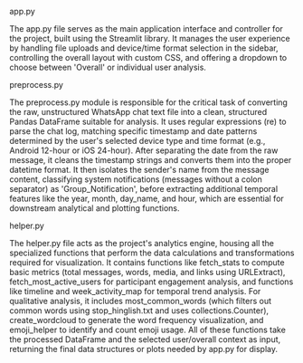 

app.py

The app.py file serves as the main application interface and controller for the project, built using the Streamlit library. It manages the user experience by handling file uploads and device/time format selection in the sidebar, controlling the overall layout with custom CSS, and offering a dropdown to choose between 'Overall' or individual user analysis.

preprocess.py

The preprocess.py module is responsible for the critical task of converting the raw, unstructured WhatsApp chat text file into a clean, structured Pandas DataFrame suitable for analysis. It uses regular expressions (re) to parse the chat log, matching specific timestamp and date patterns determined by the user's selected device type and time format (e.g., Android 12-hour or iOS 24-hour). After separating the date from the raw message, it cleans the timestamp strings and converts them into the proper datetime format. It then isolates the sender's name from the message content, classifying system notifications (messages without a colon separator) as 'Group_Notification', before extracting additional temporal features like the year, month, day_name, and hour, which are essential for downstream analytical and plotting functions.

helper.py

The helper.py file acts as the project's analytics engine, housing all the specialized functions that perform the data calculations and transformations required for visualization. It contains functions like fetch_stats to compute basic metrics (total messages, words, media, and links using URLExtract), fetch_most_active_users for participant engagement analysis, and functions like timeline and week_activity_map for temporal trend analysis. For qualitative analysis, it includes most_common_words (which filters out common words using stop_hinglish.txt and uses collections.Counter), create_wordcloud to generate the word frequency visualization, and emoji_helper to identify and count emoji usage. All of these functions take the processed DataFrame and the selected user/overall context as input, returning the final data structures or plots needed by app.py for display.
